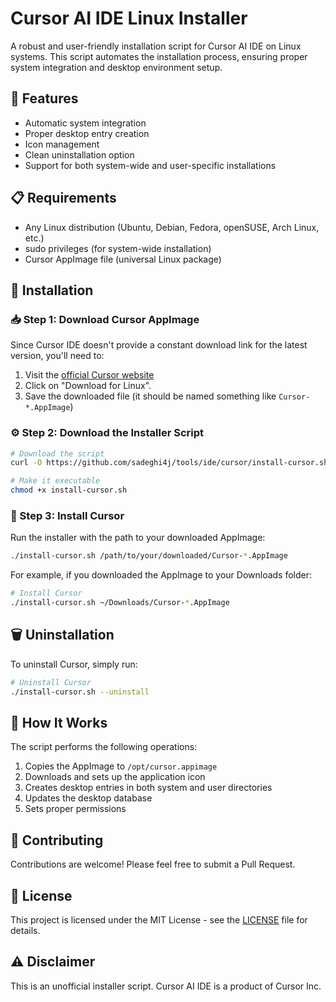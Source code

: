 # Cursor AI IDE Linux Installer

A robust and user-friendly installation script for Cursor AI IDE on Linux systems. This script automates the installation process, ensuring proper system integration and desktop environment setup.

## 🌟 Features

- Automatic system integration
- Proper desktop entry creation
- Icon management
- Clean uninstallation option
- Support for both system-wide and user-specific installations

## 📋 Requirements

- Any Linux distribution (Ubuntu, Debian, Fedora, openSUSE, Arch Linux, etc.)
- sudo privileges (for system-wide installation)
- Cursor AppImage file (universal Linux package)

## 🚀 Installation

### 📥 Step 1: Download Cursor AppImage
Since Cursor IDE doesn't provide a constant download link for the latest version, you'll need to:

1. Visit the [official Cursor website](https://www.cursor.com/)
2. Click on "Download for Linux".
3. Save the downloaded file (it should be named something like `Cursor-*.AppImage`)

### ⚙️ Step 2: Download the Installer Script
```bash
# Download the script
curl -O https://github.com/sadeghi4j/tools/ide/cursor/install-cursor.sh

# Make it executable
chmod +x install-cursor.sh
```

### 🎯 Step 3: Install Cursor 
Run the installer with the path to your downloaded AppImage:
```bash
./install-cursor.sh /path/to/your/downloaded/Cursor-*.AppImage
```

For example, if you downloaded the AppImage to your Downloads folder:
```bash
# Install Cursor
./install-cursor.sh ~/Downloads/Cursor-*.AppImage
```

## 🗑️ Uninstallation

To uninstall Cursor, simply run:
```bash
# Uninstall Cursor
./install-cursor.sh --uninstall
```

## 🔧 How It Works

The script performs the following operations:

1. Copies the AppImage to `/opt/cursor.appimage`
2. Downloads and sets up the application icon
3. Creates desktop entries in both system and user directories
4. Updates the desktop database
5. Sets proper permissions

## 🤝 Contributing

Contributions are welcome! Please feel free to submit a Pull Request.

## 📄 License

This project is licensed under the MIT License - see the [LICENSE](LICENSE) file for details.

## ⚠️ Disclaimer

This is an unofficial installer script. Cursor AI IDE is a product of Cursor Inc.

